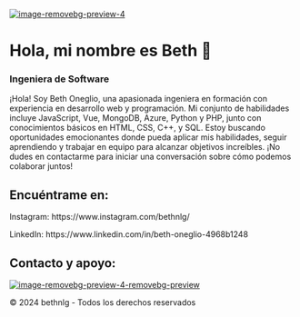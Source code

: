 <p><a href="https://imgbb.com/"><img src="https://i.ibb.co/48zDmxT/image-removebg-preview-4.png" alt="image-removebg-preview-4" border="0"></a></p>
<h1>Hola, mi nombre es Beth 🙂</h1>
<h3>Ingeniera de Software</h3>
<p>&iexcl;Hola! Soy Beth Oneglio, una apasionada ingeniera en formaci&oacute;n con experiencia en desarrollo web y programaci&oacute;n. Mi conjunto de habilidades incluye JavaScript, Vue, MongoDB, Azure, Python y PHP, junto con conocimientos b&aacute;sicos en HTML, CSS, C++, y SQL. Estoy buscando oportunidades emocionantes donde pueda aplicar mis habilidades, seguir aprendiendo y trabajar en equipo para alcanzar objetivos incre&iacute;bles. &iexcl;No dudes en contactarme para iniciar una conversaci&oacute;n sobre c&oacute;mo podemos colaborar juntos!</p>
<h2>Encu&eacute;ntrame en:</h2>
<p>Instagram: https://www.instagram.com/bethnlg/</p>
<p>LinkedIn: https://www.linkedin.com/in/beth-oneglio-4968b1248</p>
<h2>Contacto y apoyo:</h2>
<p><a href="https://imgbb.com/"><img src="https://i.ibb.co/y4vsgvq/image-removebg-preview-4-removebg-preview.png" alt="image-removebg-preview-4-removebg-preview" border="0"></a></p>
<p>&copy; 2024 bethnlg - Todos los derechos reservados</p>
</div>
